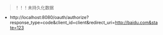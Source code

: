 > ！！！未持久化数据

- http://localhost:8080/oauth/authorize?response_type=code&client_id=client&redirect_uri=http://baidu.com&state=123
